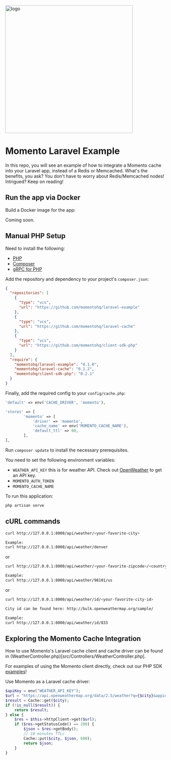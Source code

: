 <head>
  <meta name="Momento Laravel cache driver example" content="Taggable Momento serverless cache driver example for Laravel">
</head>
<img src="https://docs.momentohq.com/img/logo.svg" alt="logo" width="400"/>

# Momento Laravel Example
In this repo, you will see an example of how to integrate a Momento cache into your Laravel app, instead of a Redis or Memcached.
What's the benefits, you ask? You don't have to worry about Redis/Memcached nodes!
Intrigued? Keep on reading!

## Run the app via Docker

Build a Docker image for the app:

Coming soon.

## Manual PHP Setup

Need to install the following:

- [PHP](https://www.php.net/manual/en/install.macosx.packages.php)
- [Composer](https://getcomposer.org/doc/00-intro.md#installation-linux-unix-macos)
- [gRPC for PHP](https://cloud.google.com/php/grpc)

Add the repository and dependency to your project's `composer.json`:

```json
{
  "repositories": [
    {
      "type": "vcs",
      "url": "https://github.com/momentohq/laravel-example"
    },
    {
      "type": "vcs",
      "url": "https://github.com/momentohq/laravel-cache"
    },
    {
      "type": "vcs",
      "url": "https://github.com/momentohq/client-sdk-php"
    }
  ],
  "require": {
    "momentohq/laravel-example": "0.1.0",
    "momentohq/laravel-cache": "0.1.2",
    "momentohq/client-sdk-php": "0.2.1"
  }
}
```

Finally, add the required config to your `config/cache.php`:

```php
'default' => env('CACHE_DRIVER', 'momento'),

'stores' => [
        'momento' => [
            'driver' => 'momento',
            'cache_name' => env('MOMENTO_CACHE_NAME'),
            'default_ttl' => 60,
        ],
],
```

Run `composer update` to install the necessary prerequisites.

You need to set the following environment variables:

- `WEATHER_API_KEY` this is for weather API. Check out [OpenWeather](https://openweathermap.org/) to get an API key.
- `MOMENTO_AUTH_TOKEN`
- `MOMENTO_CACHE_NAME`

To run this application:

```bash
php artisan serve
```

## cURL commands
```bash
curl http://127.0.0.1:8000/api/weather/<your-favorite-city>

Example:
curl http://127.0.0.1:8000/api/weather/denver
```

or

```bash
curl http://127.0.0.1:8000/api/weather/<your-favorite-zipcode>/<country-code-such-as-us>

Example:
curl http://127.0.0.1:8000/api/weather/98101/us
```

or

```bash
curl http://127.0.0.1:8000/api/weather/id/<your-favorite-city-id>

City id can be found here: http://bulk.openweathermap.org/sample/

Example:
curl http://127.0.0.1:8000/api/weather/id/833
```

## Exploring the Momento Cache Integration
How to use Momento's Laravel cache client and cache driver can be found in (WeatherController.php)[src/Controllers/WeatherController.php].

For examples of using the Momento client directly, check out our PHP SDK [examples](https://github.com/momentohq/client-sdk-php/tree/main/examples)!

Use Momento as a Laravel cache driver:
```php
$apiKey = env("WEATHER_API_KEY");
$url = "https://api.openweathermap.org/data/2.5/weather?q={$city}&appid={$apiKey}";
$result = Cache::get($city);
if (!is_null($result)) {
    return $result;
} else {
    $res = $this->httpClient->get($url);
    if ($res->getStatusCode() == 200) {
        $json = $res->getBody();
        // 10 minutes TTLc
        Cache::put($city, $json, 600);
        return $json;
    }
}
```
